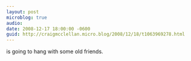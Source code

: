 ```yaml
---
layout: post
microblog: true
audio: 
date: 2008-12-17 18:00:00 -0600
guid: http://craigmcclellan.micro.blog/2008/12/18/t1063969278.html
---
```

is going to hang with some old friends.
